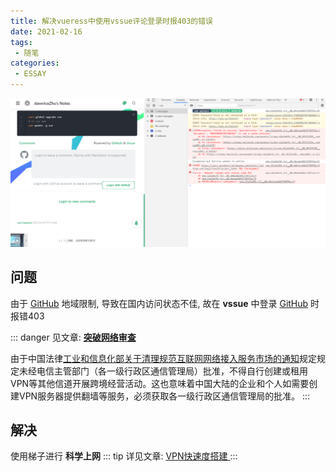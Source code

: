 ```yaml
---
title: 解决vueress中使用vssue评论登录时报403的错误
date: 2021-02-16
tags:
 - 随笔
categories: 
 - ESSAY
---
```


![1613469893(1)](https://github.com/dawnIceZhu/notes-static-resources/blob/master/img/1613469893(1).jpg?raw=true)

<!-- more -->

## 问题

由于 [GitHub](https://github.com/) 地域限制, 导致在国内访问状态不佳, 故在 **vssue** 中登录 [GitHub](https://github.com/) 时报错403

::: danger
见文章: [ **突破网络审查** ](https://notes.hellozxb.com/blogs/vpn/20210216.html)

由于中国法律[工业和信息化部关于清理规范互联网网络接入服务市场的通知](https://zh.wikisource.org/wiki/工业和信息化部关于清理规范互联网网络接入服务市场的通知)规定规定未经电信主管部门（各一级行政区通信管理局）批准，不得自行创建或租用VPN等其他信道开展跨境经营活动。这也意味着中国大陆的企业和个人如需要创建VPN服务器提供翻墙等服务，必须获取各一级行政区通信管理局的批准。
:::

## 解决

使用梯子进行 **科学上网**
::: tip
详见文章: [ VPN快速度搭建 ](https://notes.hellozxb.com/blogs/vpn/20210217.html)
:::

<Vssue :title="$title" />
